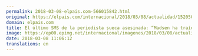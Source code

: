 ```yaml
---
permalink: 2018-03-08-elpais.com-566015842.html
original: https://elpais.com/internacional/2018/03/08/actualidad/1520504704_433800.html#?ref=rss&format=simple&link=link
domain: elpais.com
title: El último SMS de la periodista sueca asesinada: “Madsen ha traído café y galletas”
image: https://ep00.epimg.net/internacional/imagenes/2018/03/08/actualidad/1520504704_433800_1520504937_rrss_normal.jpg
date: 2018-03-08 11:06:12
translations: en
---
```


